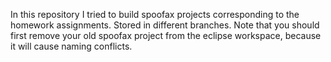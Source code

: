 In this repository I tried to build spoofax projects corresponding to the homework assignments. Stored in different branches. Note that you should first remove your old spoofax project from the eclipse workspace, because it will cause naming conflicts.
